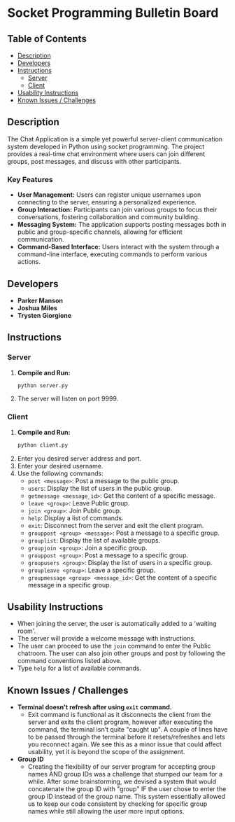 # Socket Programming Bulletin Board

## Table of Contents
- [Description](#description)
- [Developers](#developers)
- [Instructions](#instructions)
  - [Server](#server)
  - [Client](#client)
- [Usability Instructions](#usability-instructions)
- [Known Issues / Challenges](#known-issues--challenges)

## Description
The Chat Application is a simple yet powerful server-client communication system developed in Python using socket programming. The project provides a real-time chat environment where users can join different groups, post messages, and discuss with other participants.

### Key Features
- **User Management:** Users can register unique usernames upon connecting to the server, ensuring a personalized experience.
- **Group Interaction:** Participants can join various groups to focus their conversations, fostering collaboration and community building.
- **Messaging System:** The application supports posting messages both in public and group-specific channels, allowing for efficient communication.
- **Command-Based Interface:** Users interact with the system through a command-line interface, executing commands to perform various actions.

## Developers
- **Parker Manson**
- **Joshua Miles**
- **Trysten Giorgione**

## Instructions

### Server
1. **Compile and Run:**
    ```bash
    python server.py
    ```
2. The server will listen on port 9999.

### Client
1. **Compile and Run:**
    ```bash
    python client.py
    ```
2. Enter you desired server address and port.
3. Enter your desired username.
4. Use the following commands:
   - `post <message>`: Post a message to the public group.
   - `users`: Display the list of users in the public group.
   - `getmessage <message_id>`: Get the content of a specific message.
   - `leave <group>`: Leave Public group.
   - `join <group>`: Join Public group.
   - `help`: Display a list of commands.
   - `exit`: Disconnect from the server and exit the client program.
   - `grouppost <group> <message>`: Post a message to a specific group.
   - `grouplist`: Display the list of available groups.
   - `groupjoin <group>`: Join a specific group.
   - `grouppost <group>`: Post a message to a specific group.
   - `groupusers <group>`: Display the list of users in a specific group.
   - `groupleave <group>`: Leave a specific group.
   - `groupmessage <group> <message_id>`: Get the content of a specific message in a specific group.

## Usability Instructions
- When joining the server, the user is automatically added to a 'waiting room'.
- The server will provide a welcome message with instructions.
- The user can proceed to use the `join` command to enter the Public chatroom.  The user can also join other groups and post by following the command conventions listed above.
- Type `help` for a list of available commands.

## Known Issues / Challenges
- **Terminal doesn't refresh after using `exit` command.**
  - Exit command is functional as it disconnects the client from the server and exits the client program, however after executing the command, the terminal isn't quite "caught up".  A couple of lines have to be passed through the terminal before it resets/refreshes and lets you reconnect again.  We see this as a minor issue that could affect usability, yet it is beyond the scope of the assignment.
- **Group ID**
  - Creating the flexibility of our server program for accepting group names AND group IDs was a challenge that stumped our team for a while.  After some brainstorming, we devised a system that would concatenate the group ID with "group" IF the user chose to enter the group ID instead of the group name.  This system essentially allowed us to keep our code consistent by checking for specific group names while still allowing the user more input options.
## 
